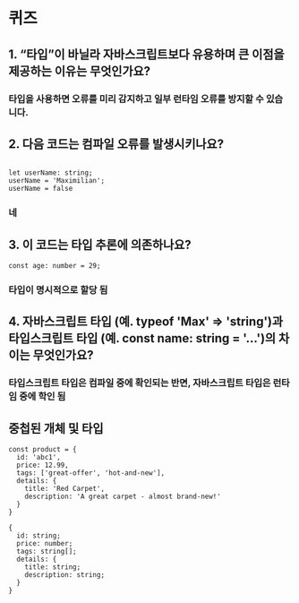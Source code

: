 # 퀴즈

## 1. “타입”이 바닐라 자바스크립트보다 유용하며 큰 이점을 제공하는 이유는 무엇인가요?

### 타입을 사용하면 오류를 미리 감지하고 일부 런타임 오류를 방지할 수 있습니다.

## 2. 다음 코드는 컴파일 오류를 발생시키나요?

```

let userName: string;
userName = 'Maximilian';
userName = false
```

### 네

## 3. 이 코드는 타입 추론에 의존하나요?

```
const age: number = 29;
```

### 타입이 명시적으로 할당 됨

## 4. 자바스크립트 타입 (예. typeof 'Max' => 'string')과 타입스크립트 타입 (예. const name: string = '...')의 차이는 무엇인가요?

### 타입스크립트 타입은 컴파일 중에 확인되는 반면, 자바스크립트 타입은 런타임 중에 학인 됨

## 중첩된 개체 및 타입

```
const product = {
  id: 'abc1',
  price: 12.99,
  tags: ['great-offer', 'hot-and-new'],
  details: {
    title: 'Red Carpet',
    description: 'A great carpet - almost brand-new!'
  }
}

{
  id: string;
  price: number;
  tags: string[];
  details: {
    title: string;
    description: string;
  }
}
```
